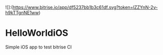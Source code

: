 ![]:(https://www.bitrise.io/app/df5237bb1b3c61df.svg?token=lZZYnN-2v-h9kTTgnNE1ww)
# HelloWorldiOS
Simple iOS app to test bitrise CI

